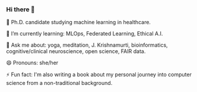 ### Hi there 👋


🔭 Ph.D. candidate studying machine learning in healthcare.

🌱 I’m currently learning: MLOps, Federated Learning, Ethical A.I.

💬 Ask me about: yoga, meditation, J. Krishnamurti, bioinformatics, cognitive/clinical neuroscience, open science, FAIR data.

😄 Pronouns: she/her

⚡ Fun fact: I'm also writing a book about my personal journey into computer science from a non-traditional background.
